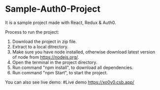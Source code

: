# Sample-Auth0-Project

It is a sample project made with React, Redux & Auth0.

Process to run the project:

1. Download the project in zip file.
2. Extract to a local ditrectory.
3. Make sure you have node installed, otherwise download latest version of node from https://nodejs.org/.
4. Open the terminal in the project directory.
5. Run command "npm install", to download all dependencies.
6. Run command "npm Start", to start the project.

You can also see live demo:
#Live demo https://xo0y0.csb.app/
